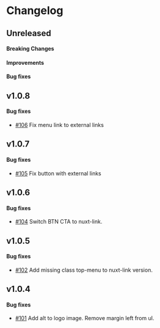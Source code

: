 # Changelog

## Unreleased

#### Breaking Changes
#### Improvements
#### Bug fixes

## v1.0.8

#### Bug fixes

- [#106](https://github.com/mesg-foundation/mesg-components/pull/106) Fix menu link to external links

## v1.0.7

#### Bug fixes

- [#105](https://github.com/mesg-foundation/mesg-components/pull/105) Fix button with external links

## v1.0.6

#### Bug fixes

- [#104](https://github.com/mesg-foundation/mesg-components/pull/104) Switch BTN CTA to nuxt-link.

## v1.0.5

#### Bug fixes

- [#102](https://github.com/mesg-foundation/mesg-components/pull/102) Add missing class top-menu to nuxt-link version.

## v1.0.4

#### Bug fixes

- [#101](https://github.com/mesg-foundation/mesg-components/pull/101) Add alt to logo image. Remove margin left from ul.
